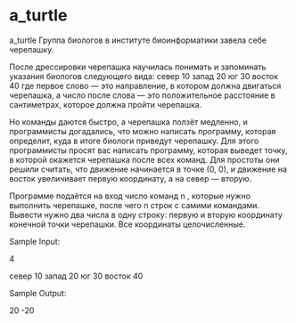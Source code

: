 # a_turtle
a_turtle
Группа биологов в институте биоинформатики завела себе черепашку.

После дрессировки черепашка научилась понимать и запоминать указания биологов следующего вида:
север 10
запад 20
юг 30
восток 40
где первое слово — это направление, в котором должна двигаться черепашка, а число после слова — это положительное расстояние
в сантиметрах, которое должна пройти черепашка.

Но команды даются быстро, а черепашка ползёт медленно, и программисты догадались, что можно написать программу,
которая определит, куда в итоге биологи приведут черепашку. Для этого программисты просят вас написать программу,
которая выведет точку, в которой окажется черепашка после всех команд. Для простоты они решили считать, что движение 
начинается в точке (0, 0), и движение на восток увеличивает первую координату, а на север — вторую.

Программе подаётся на вход число команд n
, которые нужно выполнить черепашке, после чего n строк с самими командами. Вывести нужно два числа в одну строку:
первую и вторую координату конечной точки черепашки. Все координаты целочисленные.

 Sample Input:

4

север 10
запад 20
юг 30
восток 40

Sample Output:

20 -20
